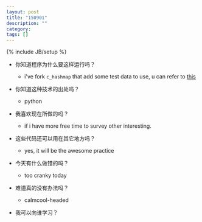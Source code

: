 ```yaml
---
layout: post
title: "150901"
description: ""
category: 
tags: []
---
```

{% include JB/setup %}

* 你知道程序为什么要这样运行吗？
  * i've fork `c_hashmap` that add some test data to use, u can refer to [this](https://github.com/arvin-chou/c_hashmap.git)
        
* 你知道这种技术的出处吗？
  * python

* 我喜欢现在所做的吗？
  * if i have more free time to survey other interesting.

* 这些代码还可以用在其它地方吗？
  * yes, it will be the awesome practice

* 今天有什么做错的吗？
  * too cranky today

* 难道真的没有办法吗？
  * calmcool-headed 

* 我可以向谁学习？
 
